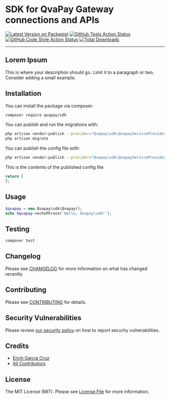 # SDK for QvaPay Gateway connections and APIs

[![Latest Version on Packagist](https://img.shields.io/packagist/v/qvapay/sdk.svg?style=flat-square)](https://packagist.org/packages/qvapay-sdk/sdk)
[![GitHub Tests Action Status](https://img.shields.io/github/workflow/status/qvapay/sdk/run-tests?label=tests)](https://github.com/qvapay-sdk/sdk/actions?query=workflow%3Arun-tests+branch%3Amain)
[![GitHub Code Style Action Status](https://img.shields.io/github/workflow/status/qvapay/sdk/Check%20&%20fix%20styling?label=code%20style)](https://github.com/qvapay-sdk/sdk/actions?query=workflow%3A"Check+%26+fix+styling"+branch%3Amain)
[![Total Downloads](https://img.shields.io/packagist/dt/qvapay/sdk.svg?style=flat-square)](https://packagist.org/packages/qvapay-sdk/sdk)

---
Lorem Ipsum
---

This is where your description should go. Limit it to a paragraph or two. Consider adding a small example.

## Installation

You can install the package via composer:

```bash
composer require qvapay/sdk
```

You can publish and run the migrations with:

```bash
php artisan vendor:publish --provider="Qvapay\sdk\QvapayServiceProvider" --tag="sdk-migrations"
php artisan migrate
```

You can publish the config file with:
```bash
php artisan vendor:publish --provider="Qvapay\sdk\QvapayServiceProvider" --tag="sdk-config"
```

This is the contents of the published config file:

```php
return [
];
```

## Usage

```php
$qvapay = new Qvapay\sdk\Qvapay();
echo $qvapay->echoPhrase('Hello, Qvapay\sdk!');
```

## Testing

```bash
composer test
```

## Changelog

Please see [CHANGELOG](CHANGELOG.md) for more information on what has changed recently.

## Contributing

Please see [CONTRIBUTING](.github/CONTRIBUTING.md) for details.

## Security Vulnerabilities

Please review [our security policy](../../security/policy) on how to report security vulnerabilities.

## Credits

- [Erich Garcia Cruz](https://github.com/n3omaster)
- [All Contributors](../../contributors)

## License

The MIT License (MIT). Please see [License File](LICENSE.md) for more information.
